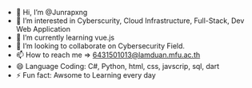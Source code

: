 - 👋 Hi, I’m @Junrapxng
- 👀 I’m interested in Cyberscurity, Cloud Infrastructure, Full-Stack, Dev Web Application
- 🌱 I’m currently learning vue.js
- 💞️ I’m looking to collaborate on Cybersecurity Field.
- 📫 How to reach me => 6431501013@lamduan.mfu.ac.th
- 😄 Language Coding: C#, Python, html, css, javscrip, sql, dart
- ⚡ Fun fact: Awsome to Learning every day

<!---
Junrapxng/Junrapxng is a ✨ special ✨ repository because its `README.md` (this file) appears on your GitHub profile.
You can click the Preview link to take a look at your changes.
--->
